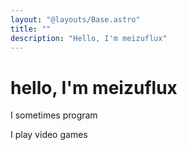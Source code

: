 ```yaml
---
layout: "@layouts/Base.astro"
title: ""
description: "Hello, I'm meizuflux"
---
```

# hello, I'm meizuflux

I sometimes program

I play video games

